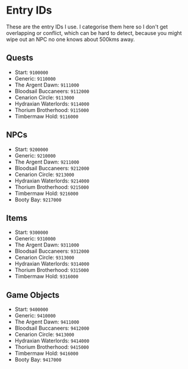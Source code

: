 # Entry IDs

These are the entry IDs I use. I categorise them here so I don't get overlapping or conflict, which can be hard to detect, because you might wipe out an NPC no one knows about 500kms away.

## Quests

- Start: `9100000`
- Generic: `9110000`
- The Argent Dawn: `9111000`
- Bloodsail Buccaneers: `9112000`
- Cenarion Circle: `9113000`
- Hydraxian Waterlords: `9114000`
- Thorium Brotherhood: `9115000`
- Timbermaw Hold: `9116000`

## NPCs

- Start: `9200000`
- Generic: `9210000`
- The Argent Dawn: `9211000`
- Bloodsail Buccaneers: `9212000`
- Cenarion Circle: `9213000`
- Hydraxian Waterlords: `9214000`
- Thorium Brotherhood: `9215000`
- Timbermaw Hold: `9216000`
- Booty Bay: `9217000`

## Items

- Start: `9300000`
- Generic: `9310000`
- The Argent Dawn: `9311000`
- Bloodsail Buccaneers: `9312000`
- Cenarion Circle: `9313000`
- Hydraxian Waterlords: `9314000`
- Thorium Brotherhood: `9315000`
- Timbermaw Hold: `9316000`

## Game Objects

- Start: `9400000`
- Generic: `9410000`
- The Argent Dawn: `9411000`
- Bloodsail Buccaneers: `9412000`
- Cenarion Circle: `9413000`
- Hydraxian Waterlords: `9414000`
- Thorium Brotherhood: `9415000`
- Timbermaw Hold: `9416000`
- Booty Bay: `9417000`
